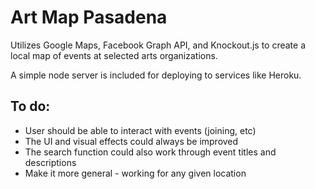 # Art Map Pasadena

Utilizes Google Maps, Facebook Graph API, and Knockout.js to create a local map of events at selected arts organizations.

A simple node server is included for deploying to services like Heroku.

## To do:
* User should be able to interact with events (joining, etc)
* The UI and visual effects could always be improved
* The search function could also work through event titles and descriptions
* Make it more general - working for any given location